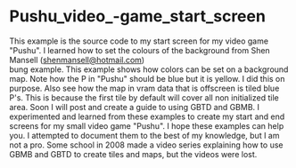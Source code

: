 # Pushu_video_-game_start_screen
This example is the source code to my start screen for my video game "Pushu".
I learned how to set the colours of the background from Shen Mansell (shenmansell@hotmail.com)  
bung example. This example shows how colors can be set on a background map.
Note how the P in "Pushu" should be blue but it is yellow. I did this on purpose.
Also see how the map in vram data that is offscreen is tiled blue P's. This is because the first tile by default
will cover all non initialized tile area.  Soon I will post and create a guide to using GBTD and GBMB. 
I experimented and learned from these examples to create
my start and end screens for my small video game "Pushu". I hope these examples can help you. 
I attempted to document them to the best of my knowledge, but I am not a pro.
Some school in 2008 made a video series explaining how to use
GBMB and GBTD to create tiles and maps, but the videos were lost.
